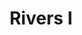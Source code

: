 ---
title: Rivers I
band: Adam Dotson & Aryeh Kobrinsky
audiopath: /audio/files/dotson/01one.mp3
---